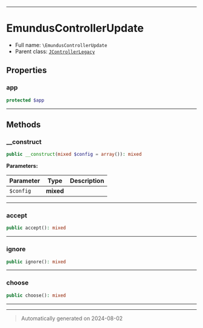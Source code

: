 ***

# EmundusControllerUpdate





* Full name: `\EmundusControllerUpdate`
* Parent class: [`JControllerLegacy`](./JControllerLegacy.md)



## Properties


### app



```php
protected $app
```






***

## Methods


### __construct



```php
public __construct(mixed $config = array()): mixed
```








**Parameters:**

| Parameter | Type | Description |
|-----------|------|-------------|
| `$config` | **mixed** |  |





***

### accept



```php
public accept(): mixed
```












***

### ignore



```php
public ignore(): mixed
```












***

### choose



```php
public choose(): mixed
```












***


***
> Automatically generated on 2024-08-02
